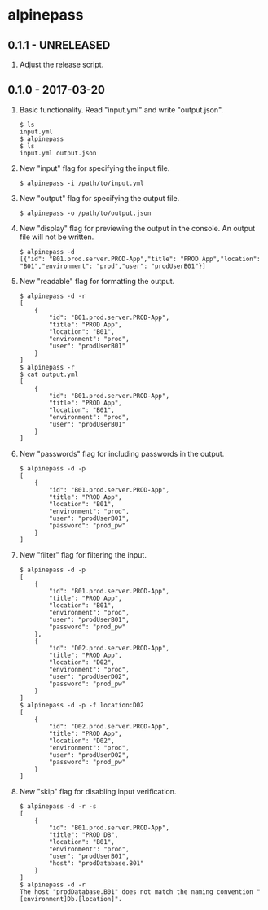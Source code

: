 # alpinepass

## 0.1.1 - UNRELEASED

1. Adjust the release script.

## 0.1.0 - 2017-03-20

1. Basic functionality. Read "input.yml" and write "output.json".

    ```
	$ ls
	input.yml
	$ alpinepass
	$ ls
	input.yml output.json
    ```

2. New "input" flag for specifying the input file.

    ```
	$ alpinepass -i /path/to/input.yml
    ```

3. New "output" flag for specifying the output file.

    ```
	$ alpinepass -o /path/to/output.json
    ```

4. New "display" flag for previewing the output in the console. An output file will not be written.

    ```
	$ alpinepass -d
	[{"id": "B01.prod.server.PROD-App","title": "PROD App","location": "B01","environment": "prod","user": "prodUserB01"}]
    ```

5. New "readable" flag for formatting the output.

    ```
	$ alpinepass -d -r
    [
        {
            "id": "B01.prod.server.PROD-App",
            "title": "PROD App",
            "location": "B01",
            "environment": "prod",
            "user": "prodUserB01"
        }
    ]
	$ alpinepass -r
	$ cat output.yml
    [
        {
            "id": "B01.prod.server.PROD-App",
            "title": "PROD App",
            "location": "B01",
            "environment": "prod",
            "user": "prodUserB01"
        }
	]
    ```

6. New "passwords" flag for including passwords in the output.

    ```
	$ alpinepass -d -p
	[
        {
            "id": "B01.prod.server.PROD-App",
            "title": "PROD App",
            "location": "B01",
            "environment": "prod",
            "user": "prodUserB01",
			"password": "prod_pw"
        }
	]
	```

7. New "filter" flag for filtering the input.

    ```
	$ alpinepass -d -p
	[
        {
            "id": "B01.prod.server.PROD-App",
            "title": "PROD App",
            "location": "B01",
            "environment": "prod",
            "user": "prodUserB01",
			"password": "prod_pw"
        },
		{
            "id": "D02.prod.server.PROD-App",
            "title": "PROD App",
            "location": "D02",
            "environment": "prod",
            "user": "prodUserD02",
			"password": "prod_pw"
        }
	]
	$ alpinepass -d -p -f location:D02
	[
		{
            "id": "D02.prod.server.PROD-App",
            "title": "PROD App",
            "location": "D02",
            "environment": "prod",
            "user": "prodUserD02",
			"password": "prod_pw"
        }
	]
	```

8. New "skip" flag for disabling input verification.

    ```
	$ alpinepass -d -r -s
    [
        {
            "id": "B01.prod.server.PROD-App",
            "title": "PROD DB",
            "location": "B01",
            "environment": "prod",
            "user": "prodUserB01",
			"host": "prodDatabase.B01"
        }
    ]
	$ alpinepass -d -r
    The host "prodDatabase.B01" does not match the naming convention "[environment]Db.[location]".
	```
